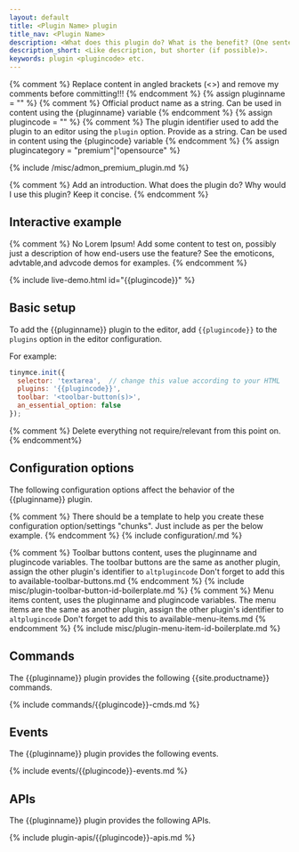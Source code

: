 ```yaml
---
layout: default
title: <Plugin Name> plugin
title_nav: <Plugin Name>
description: <What does this plugin do? What is the benefit? (One sentence description)>.
description_short: <Like description, but shorter (if possible)>.
keywords: plugin <plugincode> etc.
---
```

{% comment %} Replace content in angled brackets (<>) and remove my comments before committing!!! {% endcomment %}
{% assign pluginname = "<Plugin Name>" %} {% comment %} Official product name as a string. Can be used in content using the {pluginname} variable {% endcomment %}
{% assign plugincode = "<plugincode>" %} {% comment %} The plugin identifier used to add the plugin to an editor using the `plugin` option. Provide as a string. Can be used in content using the {plugincode} variable {% endcomment %}
{% assign plugincategory = "premium"|"opensource" %}

{% include /misc/admon_premium_plugin.md %}

{% comment %}
  Add an introduction. What does the plugin do? Why would I use this plugin? Keep it concise.
{% endcomment %}

## Interactive example

{% comment %}
  No Lorem Ipsum! Add some content to test on, possibly just a description of how end-users use the feature?
  See the emoticons, advtable,and advcode demos for examples.
{% endcomment %}

{% include live-demo.html id="{{plugincode}}" %}

## Basic setup

To add the {{pluginname}} plugin to the editor, add `{{plugincode}}` to the `plugins` option in the editor configuration.

For example:

```js
tinymce.init({
  selector: 'textarea',  // change this value according to your HTML
  plugins: '{{plugincode}}',
  toolbar: '<toolbar-button(s)>',
  an_essential_option: false
});
```

{% comment %} Delete everything not require/relevant from this point on. {% endcomment%}

## Configuration options

The following configuration options affect the behavior of the {{pluginname}} plugin.

{% comment %}
  There should be a template to help you create these configuration option/settings "chunks".
  Just include as per the below example.
{% endcomment %}
{% include configuration/<setting-name-in-hyphen-case>.md %}

{% comment %}
  Toolbar buttons content, uses the pluginname and plugincode variables.
  The toolbar buttons are the same as another plugin, assign the other plugin's identifier to `altplugincode`
  Don't forget to add this to available-toolbar-buttons.md
{% endcomment %}
{% include misc/plugin-toolbar-button-id-boilerplate.md %}
{% comment %}
  Menu items content, uses the pluginname and plugincode variables.
  The menu items are the same as another plugin, assign the other plugin's identifier to `altplugincode`
  Don't forget to add this to available-menu-items.md
{% endcomment %}
{% include misc/plugin-menu-item-id-boilerplate.md %}

## Commands

The {{pluginname}} plugin provides the following {{site.productname}} commands.

{% include commands/{{plugincode}}-cmds.md %}

## Events

The {{pluginname}} plugin provides the following events.

{% include events/{{plugincode}}-events.md %}

## APIs

The {{pluginname}} plugin provides the following APIs.

{% include plugin-apis/{{plugincode}}-apis.md %}
